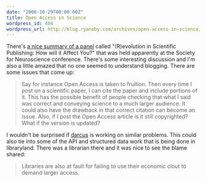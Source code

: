 ```yaml
---
date: "2006-10-29T00:00:00Z"
title: Open Access in Science
wordpress_id: 404
wordpress_url: http://blog.ryaneby.com/archives/open-access-in-science/
---
```

There's <a href="http://scienceblogs.com/purepedantry/2006/10/sfn_revolution_in_scientific_p.php">a nice summary of a panel</a> called "(R)evolution in Scientific Publishing: How will it Affect You?" that was held apparently at the Society for Neuroscience conference. There's some interesting discussion and I'm also a little amazed that no one seemed to understand blogging. There are some issues that come up:

<blockquote>Say for instance Open Access is taken to fruition. Then every time I post on a scientific paper, I can cite the paper and include portions of it. This has the possible benefit of people checking that what I said was correct and conveying science to a much larger audience. It could also have the drawback in that correct citation can become an issue. Also, if I post the Open Access article is it still copyrighted? What if the version is updated?</blockquote>

I wouldn't be surprised if <a href="http://netapps.muohio.edu/blogs/darcusb/darcusb/">darcus</a> is working on similar problems. This could also tie into some of the API and structured data work that is being done in libraryland. There was a librarian there and it was nice to see the blame shared:

<blockquote>Libraries are also at fault for failing to use their economic clout to demand larger access.</blockquote>


